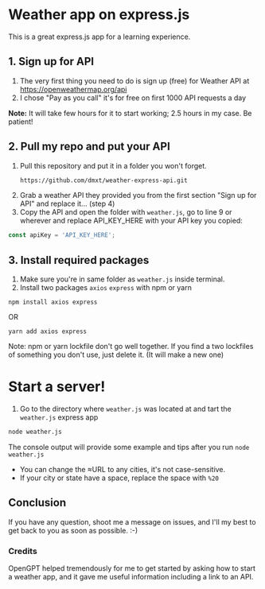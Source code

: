 # Weather app on express.js

This is a great express.js app for a learning experience. 

## 1. Sign up for API
1. The very first thing you need to do is sign up (free) for Weather API at https://openweathermap.org/api 
2. I chose "Pay as you call" it's for free on first 1000 API requests a day

**Note:** It will take few hours for it to start working; 2.5 hours in my case. Be patient!

## 2. Pull my repo and put your API
1. Pull this repository and put it in a folder you won't forget.
   ```bash
   https://github.com/dmxt/weather-express-api.git
3. Grab a weather API they provided you from the first section "Sign up for API" and replace it... (step 4)
4. Copy the API and open the folder with `weather.js`, go to line 9 or wherever and replace API_KEY_HERE with your API key you copied:
```javascript
const apiKey = 'API_KEY_HERE';
```

## 3. Install required packages
1. Make sure you're in same folder as `weather.js` inside terminal. 
2. Install two packages `axios` `express` with npm or yarn 

`npm install axios express`

OR

`yarn add axios express`

Note: npm or yarn lockfile don't go well together. 
If you find a two lockfiles of something you don't use, just delete it. 
(It will make a new one)


# Start a server!
1. Go to the directory where `weather.js` was located at and tart the `weather.js` express app
```bash
node weather.js
```

The console output will provide some example and tips after you run `node weather.js`
* You can change the ≈URL to any cities, it's not case-sensitive. 
* If your city or state have a space, replace the space with `%20`

## Conclusion
If you have any question, shoot me a message on issues, and I'll my best to get back to you as soon as possible. :-)

### Credits
OpenGPT helped tremendously for me to get started by asking how to start a weather app, and it gave me useful information including a link to an API.
